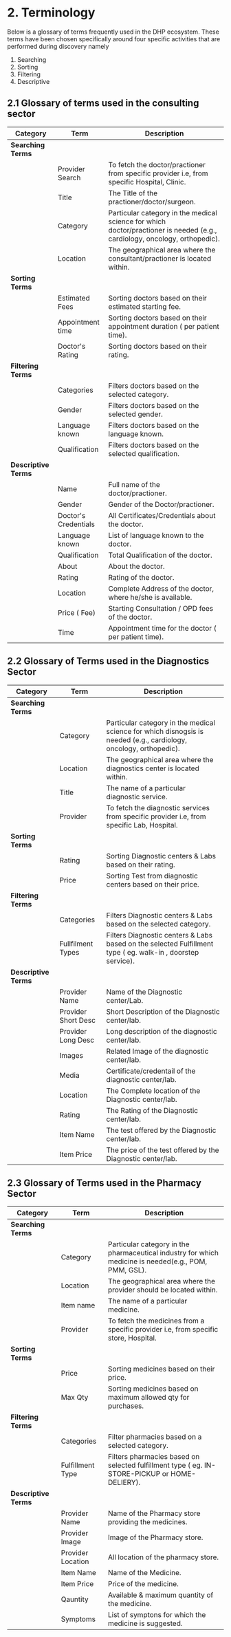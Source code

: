 # 2. Terminology

Below is a glossary of terms frequently used in the DHP ecosystem. These terms have been chosen specifically around four specific activities that are performed during discovery namely

1. Searching
2. Sorting
3. Filtering
4. Descriptive

## 2.1 Glossary of terms used in the consulting sector

| Category          | Term                        | Description                                                                                     |
|-------------------|-----------------------------|-------------------------------------------------------------------------------------------------|
| **Searching Terms** |                             |                                                                                                 |
|                   | Provider Search              | To fetch the doctor/practioner from specific provider i.e, from specific Hospital, Clinic.                   |
|                   | Title                   | The Title of the practioner/doctor/surgeon.                                                          |
|                   | Category                    | Particular category in the medical science for which doctor/practioner is needed (e.g., cardiology, oncology, orthopedic).         |
|                   | Location                    | The geographical area where the consultant/practioner is located within.                                                  |
| **Sorting Terms**   |                             |                                                                                                 |
|                   | Estimated Fees                 | Sorting doctors based on their estimated starting fee.                                                  |
|                   | Appointment time                   | Sorting doctors based on their appointment duration ( per patient time).                                    |
|                   | Doctor's Rating             | Sorting doctors based on their rating.                                                |
| **Filtering Terms** |                             |                                                                                                 |
|                   | Categories         | Filters doctors based on the selected category.                                               |
|                   | Gender                      | Filters doctors based on the selected gender.                      |
|                   | Language known                    | Filters doctors based on the language known.                                |
|                   | Qualification                  | Filters doctors based on the selected qualification.                                                      |
| **Descriptive Terms** |                           |                                                                                                 |
|                   | Name              | Full name of the doctor/practioner.                |
|                   | Gender              | Gender of the Doctor/practioner.                                       |
|                   | Doctor's Credentials             | All Certificates/Credentials about the doctor.                                                    |
|                   | Language known            | List of language known to the doctor.                                                          |
|                   | Qualification                | Total Qualification of the doctor.                                                           |
|                   | About             | About the doctor.                                |
|                   | Rating          | Rating of the doctor.                                       |
|                   | Location           | Complete Address of the doctor, where he/she is available.                               |
|                   | Price ( Fee)         | Starting Consultation / OPD fees of the doctor.                                               |
|                   | Time                    | Appointment time for the doctor ( per patient time).|


## 2.2 Glossary of Terms used in the Diagnostics Sector

| Category             | Term                        | Description                                                                                     |
|----------------------|-----------------------------|-------------------------------------------------------------------------------------------------|
| **Searching Terms**  |                             |                                                                                                 |
|                    | Category      | Particular category in the medical science for which disnogsis is needed (e.g., cardiology, oncology, orthopedic).                            |
|                    | Location        | The geographical area where the diagnostics center is located within.                                                      |
|                    | Title        | The name of a particular diagnostic service.                      |
|                    | Provider          |  To fetch the diagnostic services from specific provider i.e, from specific Lab, Hospital. |
| **Sorting Terms**    |                             |                                                                                                 |
|                      | Rating                 | Sorting Diagnostic centers & Labs  based on their rating.                                          |
|                      | Price                   | Sorting Test from diagnostic centers based on their price.                            |
| **Filtering Terms**  |                             |                                                                                                 |
|                      | Categories                 | Filters Diagnostic centers & Labs based on the selected category.                                   |
|                      | Fullfilment Types                      | Filters Diagnostic centers & Labs based on the selected Fulfillment type ( eg. walk-in , doorstep service).               |
| **Descriptive Terms**|                             |                                                                                                 |
|                      | Provider Name      | Name of the Diagnostic center/Lab.       |
|                      | Provider Short Desc              | Short Description of the Diagnostic center/lab.                              |
|                      | Provider Long Desc             | Long description of the diagnostic center/lab.                                       |
|                      | Images            | Related Image of the diagnostic center/lab.                                                   |
|                      | Media                     | Certificate/credentail of the diagnostic center/lab.                                  |
|                      | Location             | The Complete location of the Diagnostic center/lab.        |
|                      | Rating         | The Rating of the Diagnostic center/lab.             |
|                      | Item Name        | The test offered by the Diagnostic center/lab.                                        |
|                      | Item Price             | The price of the test offered by the Diagnostic center/lab.  |


## 2.3 Glossary of Terms used in the Pharmacy Sector

| Category           | Term                | Description                                                                                     |
|--------------------|---------------------|-------------------------------------------------------------------------------------------------|
| **Searching Terms**|                     |                                                                                                 |
|                    | Category      | Particular category in the pharmaceutical industry for which medicine is needed(e.g., POM, PMM, GSL).                            |
|                    | Location        | The geographical area where the provider should be located within.                                                      |
|                    | Item name        | The name of a particular medicine.                      |
|                    | Provider          |  To fetch the medicines from a specific provider i.e, from specific store, Hospital. |
| **Sorting Terms**  |                     |                                                                                                 |
|                    | Price          | Sorting medicines based on their price.                        |
|                    | Max Qty          | Sorting medicines based on maximum allowed qty for purchases.                       |
| **Filtering Terms**|                     |                                                                                                 |
|                    | Categories           | Filter pharmacies based on a selected category.                   |
|                    | Fulfillment Type | Filters pharmacies based on selected fulfillment type ( eg. IN-STORE-PICKUP or HOME-DELIERY).                         |
| **Descriptive Terms** |                  |                                                                                                 |
|                       | Provider Name| Name of the Pharmacy store providing the medicines.      |
|                       | Provider Image          | Image of the Pharmacy store.         |
|                       | Provider Location | All location of the pharmacy store.             |
|                       | Item Name | Name of the Medicine.                |
|                       | Item Price  | Price of the medicine.                                           |
|                       | Qauntity | Available & maximum quantity of the medicine.                                            |
|                       | Symptoms     | List of symptons for which the medicine is suggested. |
